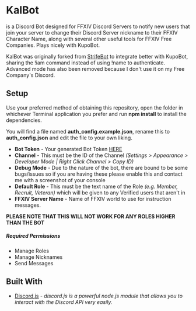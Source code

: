 # KalBot
is a Discord Bot designed for FFXIV Discord Servers to notify new users that join your server to change their Discord Server nickname to their FFXIV Character Name, along with several other useful tools for FFXIV Free Companies. Plays nicely with KupoBot.

KalBot was originally forked from [StrifeBot](https://github.com/jakebilbe/StrifeBot) to integrate better with KupoBot, sharing the !iam command instead of using !name to authenticate. Advanced mode has also been removed because I don't use it on my Free Company's Discord.

## Setup
Use your preferred method of obtaining this repository, open the folder in whichever Terminal application you prefer and run **npm install** to install the dependencies.

You will find a file named **auth_config.example.json**, rename this to **auth_config.json** and edit the file to your own liking.

* **Bot Token** - Your generated Bot Token [HERE](https://discordapp.com/developers/applications/me)
* **Channel** - This must be the ID of the Channel *(Settings > Appearance > Developer Mode | Right Click Channel > Copy ID)*
* **Debug Mode** - Due to the nature of the bot, there are bound to be some bugs/issues so if you are having these please enable this and contact me with a screenshot of your console
* **Default Role** - This must be the text name of the Role *(e.g. Member, Recruit, Veteran)* which will be given to any Verified users that aren't in
* **FFXIV Server Name** - Name of FFXIV world to use for instruction messages.


**PLEASE NOTE THAT THIS WILL NOT WORK FOR ANY ROLES HIGHER THAN THE BOT**

##### Required Permissions
* Manage Roles
* Manage Nicknames
* Send Messages

## Built With
* [Discord.js](https://www.npmjs.com/package/discord.js) - *discord.js is a powerful node.js module that allows you to interact with the Discord API very easily.*
